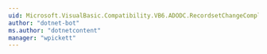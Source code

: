 ```yaml
---
uid: Microsoft.VisualBasic.Compatibility.VB6.ADODC.RecordsetChangeCompleteDelegate
author: "dotnet-bot"
ms.author: "dotnetcontent"
manager: "wpickett"
---
```

